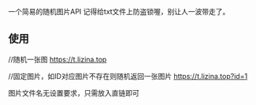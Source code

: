 一个简易的随机图片API
记得给txt文件上防盗锁喔，别让人一波带走了。
## 使用
//随机一张图
https://t.lizina.top

//固定图片，如ID对应图片不存在则随机返回一张图片
https://t.lizina.top?id=1

图片文件名无设置要求，只需放入直链即可
